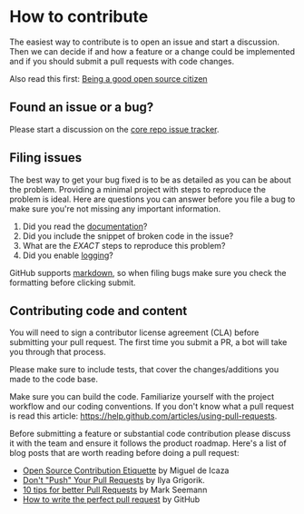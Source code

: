 # How to contribute

The easiest way to contribute is to open an issue and start a discussion. 
Then we can decide if and how a feature or a change could be implemented and if you should submit a pull requests with code changes.

Also read this first: [Being a good open source citizen](https://hackernoon.com/being-a-good-open-source-citizen-9060d0ab9732#.x3hocgw85)

## Found an issue or a bug?
Please start a discussion on the [core repo issue tracker](https://github.com/alexhiggins732/IdentityServer4/issues).

## Filing issues
The best way to get your bug fixed is to be as detailed as you can be about the problem.
Providing a minimal project with steps to reproduce the problem is ideal.
Here are questions you can answer before you file a bug to make sure you're not missing any important information.

1. Did you read the [documentation](https://IdentityServer9.readthedocs.io/en/latest/)?
2. Did you include the snippet of broken code in the issue?
3. What are the *EXACT* steps to reproduce this problem?
4. Did you enable [logging](https://IdentityServer9.readthedocs.io/en/latest/topics/logging.html)?

GitHub supports [markdown](http://github.github.com/github-flavored-markdown/), so when filing bugs make sure you check the formatting before clicking submit.

## Contributing code and content
You will need to sign a contributor license agreement (CLA) before submitting your pull request. The first time you submit a PR, a bot will take you through that process.

Please make sure to include tests, that cover the changes/additions you made to the code base.

Make sure you can build the code. Familiarize yourself with the project workflow and our coding conventions. If you don't know what a pull request is read this article: https://help.github.com/articles/using-pull-requests.

Before submitting a feature or substantial code contribution please discuss it with the team and ensure it follows the product roadmap. Here's a list of blog posts that are worth reading before doing a pull request:

* [Open Source Contribution Etiquette](http://tirania.org/blog/archive/2010/Dec-31.html) by Miguel de Icaza
* [Don't "Push" Your Pull Requests](http://www.igvita.com/2011/12/19/dont-push-your-pull-requests/) by Ilya Grigorik.
* [10 tips for better Pull Requests](http://blog.ploeh.dk/2015/01/15/10-tips-for-better-pull-requests/) by Mark Seemann
* [How to write the perfect pull request](https://github.com/blog/1943-how-to-write-the-perfect-pull-request) by GitHub
